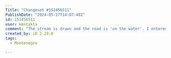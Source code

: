 ```yaml
---
Title: "Changeset #151456511"
PublishDate: "2024-05-17T14:07:48Z"
id: 151456511
user: kentakta
comment: "The stream is drawn and the road is 'on the water'. I entered that it was a bridge. Water is probably going through the pipe. It needs to be corrected."
created_by: iD 2.29.0
tags:
  - Montenegro

---
```

